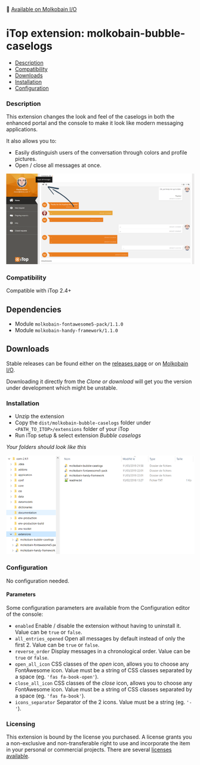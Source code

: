 👋 [Available on Molkobain I/O](https://www.molkobain.com/product/bubble-caselogs/)

# iTop extension: molkobain-bubble-caselogs
* [Description](#description)
* [Compatibility](#compatibility)
* [Downloads](#downloads)
* [Installation](#installation)
* [Configuration](#configuration)

### Description
This extension changes the look and feel of the caselogs in both the enhanced portal and the console to make it look like modern messaging applications.

It also allows you to:
* Easily distinguish users of the conversation through colors and profile pictures.
* Open / close all messages at once.

![Description decoration](https://raw.githubusercontent.com/Molkobain/itop-bubble-caselogs/develop/docs/mbc-portal-example-01.png)

### Compatibility
Compatible with iTop 2.4+

## Dependencies
* Module `molkobain-fontawesome5-pack/1.1.0`
* Module `molkobain-handy-framework/1.1.0`

## Downloads
Stable releases can be found either on the [releases page](https://github.com/Molkobain/itop-bubble-caselogs/releases) or on [Molkobain I/O](https://www.molkobain.com/product/bubble-caselogs/).

Downloading it directly from the *Clone or download* will get you the version under development which might be unstable.

### Installation
* Unzip the extension
* Copy the ``dist/molkobain-bubble-caselogs`` folder under ``<PATH_TO_ITOP>/extensions`` folder of your iTop
* Run iTop setup & select extension *Bubble caselogs*

*Your folders should look like this*

![Extensions folder](https://raw.githubusercontent.com/Molkobain/itop-bubble-caselogs/develop/docs/mbc-install.png)

### Configuration
No configuration needed.

#### Parameters
Some configuration parameters are available from the Configuration editor of the console:
* ``enabled`` Enable / disable the extension without having to uninstall it. Value can be ``true`` or ``false``.
* ``all_entries_opened`` Open all messages by default instead of only the first 2. Value can be ``true`` or ``false``.
* ``reverse_order`` Display messages in a chronological order. Value can be ``true`` or ``false``.
* ``open_all_icon`` CSS classes of the *open* icon, allows you to choose any FontAwesome icon. Value must be a string of CSS classes separated by a space (eg. ``'fas fa-book-open'``).
* ``close_all_icon`` CSS classes of the *close* icon, allows you to choose any FontAwesome icon. Value must be a string of CSS classes separated by a space (eg. ``'fas fa-book'``).
* ``icons_separator`` Separator of the 2 icons. Value must be a string (eg. ``'-'``).

### Licensing
This extension is bound by the license you purchased. A license grants you a non-exclusive and non-transferable right to use and incorporate the item in your personal or commercial projects. There are several [licenses available](https://www.molkobain.com/usage-licenses/).
